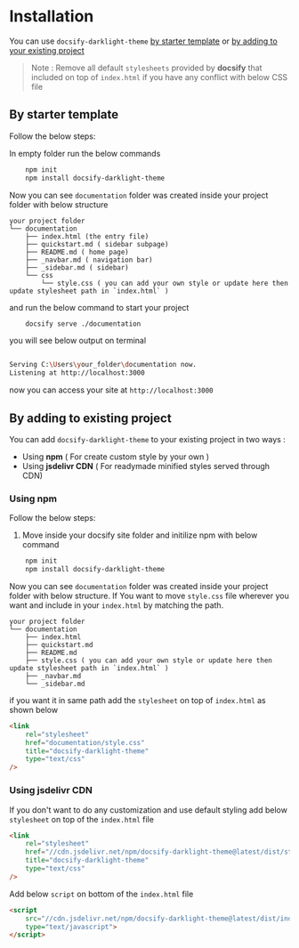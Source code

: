 # Installation

You can use `docsify-darklight-theme` [by starter template](installation.md#by-starter-template) or [by adding to your existing project](installation.md#by-adding-to-existing-project)

> Note : Remove all default `stylesheets` provided by **docsify** that included on top of `index.html` if you have any conflict with below CSS file

## By starter template

Follow the below steps:

In empty folder run the below commands

```bash
    npm init
    npm install docsify-darklight-theme 
```

Now you can see `documentation` folder was created inside your project folder with below structure

```text
your project folder
└── documentation
    ├── index.html (the entry file)
    ├── quickstart.md ( sidebar subpage)
    ├── README.md ( home page)
    ├── _navbar.md ( navigation bar)
    ├── _sidebar.md ( sidebar)
    └── css
        └── style.css ( you can add your own style or update here then update stylesheet path in `index.html` )
```

and run the below command to start your project

```bash
    docsify serve ./documentation
```

you will see below output on terminal

```bash

Serving C:\Users\your_folder\documentation now.
Listening at http://localhost:3000

```

now you can access your site at `http://localhost:3000`


## By adding to existing project

You can add `docsify-darklight-theme` to your existing project in two ways :

- Using  **npm** ( For create custom style by your own )
- Using **jsdelivr CDN** ( For readymade minified styles served through CDN)

### Using npm

Follow the below steps:

1. Move inside your docsify site folder and initilize npm with below command

```bash
    npm init
    npm install docsify-darklight-theme 
```

Now you can see `documentation` folder was created inside your project folder with below structure. If You want to move `style.css` file wherever you want and include in your `index.html` by matching the path.

```text
your project folder
└── documentation
    ├── index.html
    ├── quickstart.md 
    ├── README.md
    ├── style.css ( you can add your own style or update here then update stylesheet path in `index.html` )
    ├── _navbar.md
    └── _sidebar.md
```

if you want it in same path add the `stylesheet` on top of `index.html` as shown below

```html
<link 
    rel="stylesheet"
    href="documentation/style.css"
    title="docsify-darklight-theme"
    type="text/css"
/>
```

### Using jsdelivr CDN

If you don't want to do any customization and use default styling add below `stylesheet` on top of the `index.html` file

```html
<link 
    rel="stylesheet"
    href="//cdn.jsdelivr.net/npm/docsify-darklight-theme@latest/dist/style.min.css"
    title="docsify-darklight-theme"
    type="text/css"
/>
```

Add below `script` on bottom of the `index.html` file 

```html
<script 
    src="//cdn.jsdelivr.net/npm/docsify-darklight-theme@latest/dist/index.min.js"
    type="text/javascript">
</script>
```